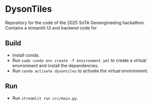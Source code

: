 # DysonTiles
Repository for the code of the 2025 SoTA Geoengineeing hackathon.
Contains a streamlit UI and backend code for 

## Build
- Install conda.
- Run `sudo conda env create -f environment.yml` to create a virtual environment and install the dependencies.
- Run `conda activate dysontiles` to activate the virtual environment.

## Run 
- Run `streamlit run src/main.py`.